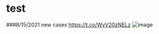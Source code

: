 # test
###8/15/2021
new cases https://t.co/WyV20zNELz
![image](https://pbs.twimg.com/media/E8y73pMVoAM33OC.jpg)
